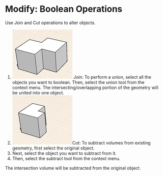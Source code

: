 # Modify: Boolean Operations

Use Join and Cut operations to alter objects.

1. ![](../.gitbook/assets/guid-fd76464c-7439-4814-939e-0bdbbc16b2e3-low.png) Join: To perform a union, select all the objects you want to boolean. Then, select the union tool from the context menu. The intersecting/overlapping portion of the geometry will be united into one object.
2. ![](../.gitbook/assets/guid-78d1ede1-4d40-4634-b5e6-dfaa08ffd72d-low.png)Cut: To subtract volumes from existing geometry, first select the original object.
3. Next, select the object you want to subtract from it.
4. Then, select the subtract tool from the context menu.

The intersection volume will be subtracted from the original object.

